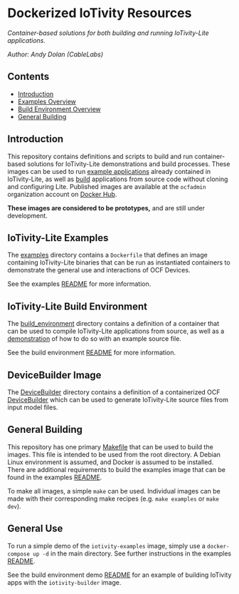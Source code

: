 # Dockerized IoTivity Resources

*Container-based solutions for both building and running IoTivity-Lite
applications.*

*Author: Andy Dolan (CableLabs)*

## Contents

* [Introduction](#introduction)
* [Examples Overview](#iotivity-lite-examples)
* [Build Environment Overview](#iotivity-lite-build-environment)
* [General Building](#general-building)

## Introduction

This repository contains definitions and scripts to build and run
container-based solutions for IoTivity-Lite demonstrations and build processes.
These images can be used to run [example applications](/examples) already
contained in IoTivity-Lite, as well as [build](/build_environment)
applications from source code without cloning and configuring Lite. Published
images are available at the `ocfadmin` organization account on [Docker Hub](https://hub.docker.com/u/ocfadmin).

**These images are considered to be prototypes,** and are still under
development.

## IoTivity-Lite Examples

The [examples](/examples) directory contains a `Dockerfile` that defines an
image containing IoTivity-Lite binaries that can be run as instantiated
containers to demonstrate the general use and interactions of OCF Devices.

See the examples [README](/examples/README.md) for more information.

## IoTivity-Lite Build Environment

The [build\_environment](/build_environment) directory contains a
definition of a container that can be used to compile IoTivity-Lite applications
from source, as well as a [demonstration](/build_environment/demo) of how
to do so with an example source file.

See the build environment [README](/build_environment/README.md) for more
information.

## DeviceBuilder Image

The [DeviceBuilder](/DeviceBuilder) directory contains a definition of a
containerized OCF [DeviceBuilder](https://github.com/openconnectivityfoundation/DeviceBuilder)
which can be used to generate IoTivity-Lite source files from input model files.

## General Building

This repository has one primary [Makefile](/Makefile) that can be used to build
the images. This file is intended to be used from the root directory. A Debian
Linux environment is assumed, and Docker is assumed to be installed. There are
additional requirements to build the examples image that can be found in the
examples [README](/examples/README.md#dependencies).

To make all images, a simple `make` can be used. Individual images can be made
with their corresponding make recipes (e.g. `make examples` or `make dev`).

## General Use

To run a simple demo of the `iotivity-examples` image, simply use a
`docker-compose up -d` in the main directory. See further instructions in the
examples [README](/examples/README.md#using-docker-compose).

See the build environment demo [README](/build_environment/demo/README.md) for
an example of building IoTivity apps with the `iotivity-builder` image.
